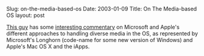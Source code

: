 Slug: on-the-media-based-os
Date: 2003-01-09
Title: On The Media-based OS
layout: post

<a href="http://grotto11.com/blog/">This guy</a> has some <a href="http://grotto11.com/blog/?+1039767188">interesting commentary</a> on Microsoft and Apple&#39;s different approaches to handling diverse media in the OS, as represented by Microsoft&#39;s Longhorn (code-name for some new version of Windows) and Apple&#39;s Mac OS X and the iApps.
